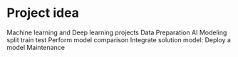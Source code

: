 # Project idea
Machine learning and Deep learning projects
Data Preparation
AI Modeling
split train test
Perform model comparison
Integrate solution model: Deploy a model
Maintenance
